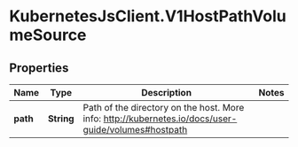 # KubernetesJsClient.V1HostPathVolumeSource

## Properties
Name | Type | Description | Notes
------------ | ------------- | ------------- | -------------
**path** | **String** | Path of the directory on the host. More info: http://kubernetes.io/docs/user-guide/volumes#hostpath | 


